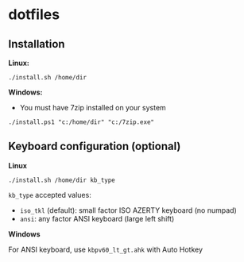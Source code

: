 # dotfiles

## Installation

**Linux:**

```
./install.sh /home/dir

```

**Windows:**

* You must have 7zip installed on your system

```
./install.ps1 "c:/home/dir" "c:/7zip.exe"

```

## Keyboard configuration (optional)

**Linux**

```
./install.sh /home/dir kb_type
```

`kb_type` accepted values:

* `iso_tkl` (default): small factor ISO AZERTY keyboard (no numpad)
* `ansi`: any factor ANSI keyboard (large left shift) 

**Windows**

For ANSI keyboard, use `kbpv60_lt_gt.ahk` with Auto Hotkey


